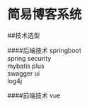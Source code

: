 # 简易博客系统

##技术选型

####后端技术
springboot<br>
spring security<br>
mybatis plus<br>
swagger ui<br>
log4j<br>

####前端技术
vue<br>



